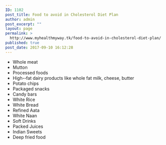 ```yaml
---
ID: 1102
post_title: Food to avoid in Cholesterol Diet Plan
author: admin
post_excerpt: ""
layout: page
permalink: >
  http://www.myhealthmyway.tk/food-to-avoid-in-cholesterol-diet-plan/
published: true
post_date: 2017-09-10 16:12:28
---
```

<ul>
 	<li>Whole meat</li>
 	<li>Mutton</li>
 	<li>Processed foods</li>
 	<li>High-­‐fat dairy products like whole fat milk, cheese, butter</li>
 	<li>Potato chips</li>
 	<li>Packaged snacks</li>
 	<li>Candy bars</li>
 	<li>White Rice</li>
 	<li>White Bread</li>
 	<li>Refined Aata</li>
 	<li>White Naan</li>
 	<li>Soft Drinks</li>
 	<li>Packed Juices</li>
 	<li>Indian Sweets</li>
 	<li>Deep fried food</li>
</ul>